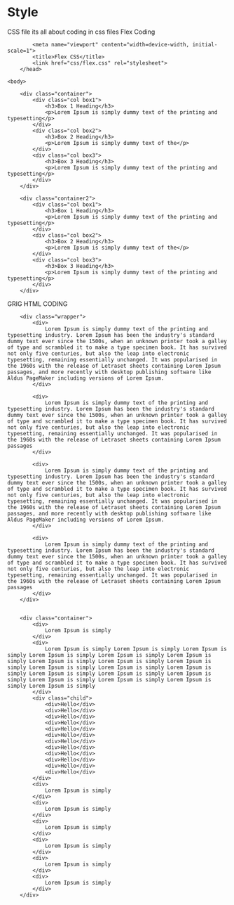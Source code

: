# Style
CSS file
its all about coding in css files
Flex Coding
<html><head>
		
			<meta name="viewport" content="width=device-width, initial-scale=1">
			<title>Flex CSS</title>
			<link href="css/flex.css" rel="stylesheet">
		</head>
	
	<body>
	
		<div class="container">
			<div class="col box1">
				<h3>Box 1 Heading</h3>
				<p>Lorem Ipsum is simply dummy text of the printing and typesetting</p>
			</div>
			<div class="col box2">
				<h3>Box 2 Heading</h3>
				<p>Lorem Ipsum is simply dummy text of the</p>
			</div>
			<div class="col box3">
				<h3>Box 3 Heading</h3>
				<p>Lorem Ipsum is simply dummy text of the printing and typesetting</p>
			</div>
		</div>
		
		<div class="container2">
			<div class="col box1">
				<h3>Box 1 Heading</h3>
				<p>Lorem Ipsum is simply dummy text of the printing and typesetting</p>
			</div>
			<div class="col box2">
				<h3>Box 2 Heading</h3>
				<p>Lorem Ipsum is simply dummy text of the</p>
			</div>
			<div class="col box3">
				<h3>Box 3 Heading</h3>
				<p>Lorem Ipsum is simply dummy text of the printing and typesetting</p>
			</div>
		</div>
	
	
</body></html>
GRIG HTML CODING
<html><head>
		<meta name="viewport" content="width=device-width, initial-scale=1">
		<title>Grid CSS</title>
		<link href="css/grid.css" rel="stylesheet">
	</head>
	<body>
	
		<div class="wrapper">
			<div>
				Lorem Ipsum is simply dummy text of the printing and typesetting industry. Lorem Ipsum has been the industry's standard dummy text ever since the 1500s, when an unknown printer took a galley of type and scrambled it to make a type specimen book. It has survived not only five centuries, but also the leap into electronic typesetting, remaining essentially unchanged. It was popularised in the 1960s with the release of Letraset sheets containing Lorem Ipsum passages, and more recently with desktop publishing software like Aldus PageMaker including versions of Lorem Ipsum.
			</div>
			
			<div>
				Lorem Ipsum is simply dummy text of the printing and typesetting industry. Lorem Ipsum has been the industry's standard dummy text ever since the 1500s, when an unknown printer took a galley of type and scrambled it to make a type specimen book. It has survived not only five centuries, but also the leap into electronic typesetting, remaining essentially unchanged. It was popularised in the 1960s with the release of Letraset sheets containing Lorem Ipsum passages
			</div>
			
			<div>
				Lorem Ipsum is simply dummy text of the printing and typesetting industry. Lorem Ipsum has been the industry's standard dummy text ever since the 1500s, when an unknown printer took a galley of type and scrambled it to make a type specimen book. It has survived not only five centuries, but also the leap into electronic typesetting, remaining essentially unchanged. It was popularised in the 1960s with the release of Letraset sheets containing Lorem Ipsum passages, and more recently with desktop publishing software like Aldus PageMaker including versions of Lorem Ipsum.
			</div>
			
			<div>
				Lorem Ipsum is simply dummy text of the printing and typesetting industry. Lorem Ipsum has been the industry's standard dummy text ever since the 1500s, when an unknown printer took a galley of type and scrambled it to make a type specimen book. It has survived not only five centuries, but also the leap into electronic typesetting, remaining essentially unchanged. It was popularised in the 1960s with the release of Letraset sheets containing Lorem Ipsum passages
			</div>
		</div>
		
		
		<div class="container">
			<div>
				Lorem Ipsum is simply 
			</div>
			<div>
				Lorem Ipsum is simply Lorem Ipsum is simply Lorem Ipsum is simply Lorem Ipsum is simply Lorem Ipsum is simply Lorem Ipsum is simply Lorem Ipsum is simply Lorem Ipsum is simply Lorem Ipsum is simply Lorem Ipsum is simply Lorem Ipsum is simply Lorem Ipsum is simply Lorem Ipsum is simply Lorem Ipsum is simply Lorem Ipsum is simply Lorem Ipsum is simply Lorem Ipsum is simply Lorem Ipsum is simply Lorem Ipsum is simply 
			</div>
			<div class="child">
				<div>Hello</div>
				<div>Hello</div>
				<div>Hello</div>
				<div>Hello</div>
				<div>Hello</div>
				<div>Hello</div>
				<div>Hello</div>
				<div>Hello</div>
				<div>Hello</div>
				<div>Hello</div>
				<div>Hello</div>
				<div>Hello</div>
			</div>
			<div>
				Lorem Ipsum is simply 
			</div>
			<div>
				Lorem Ipsum is simply 
			</div>
			<div>
				Lorem Ipsum is simply 
			</div>
			<div>
				Lorem Ipsum is simply 
			</div>
			<div>
				Lorem Ipsum is simply 
			</div>
			<div>
				Lorem Ipsum is simply 
			</div>
		</div>
	
	
</body></html>
